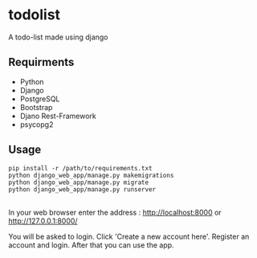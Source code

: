 # todolist
A todo-list made using django
<h2>Requirments</h2>
<ul>
<li>Python</li>
<li>Django</li>
<li>PostgreSQL</li>
<li>Bootstrap</li>
<li>Djano Rest-Framework</li>
<li>psycopg2</li>
</ul>
<h2>Usage</h2>
<pre>
<code>pip install -r /path/to/requirements.txt
python django_web_app/manage.py makemigrations
python django_web_app/manage.py migrate
python django_web_app/manage.py runserver
</code>
</pre>
<p>
In your web browser enter the address : <a href="http://localhost:8000" rel="nofollow">http://localhost:8000</a> or <a href="http://127.0.0.1:8000/" rel="nofollow">http://127.0.0.1:8000/</a>
</p>
<p>
You will be asked to login. Click 'Create a new account here'. Register an account and login. After that you can use the app.
</p>
